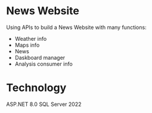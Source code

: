 # News Website
Using APIs to build a News Website with many functions:
- Weather info
- Maps info
- News
- Daskboard manager
- Analysis consumer info

# Technology
ASP.NET 8.0
SQL Server 2022